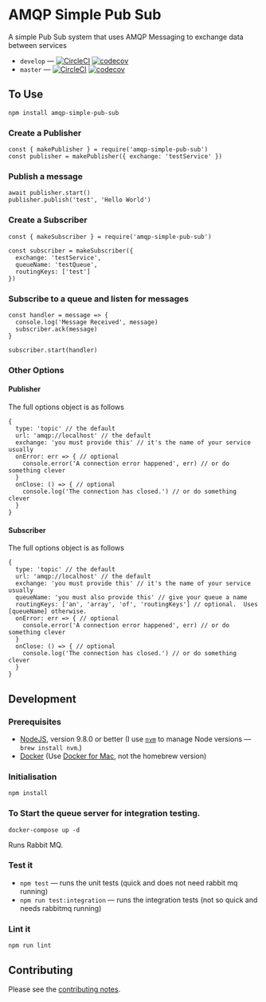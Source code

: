 # AMQP Simple Pub Sub

A simple Pub Sub system that uses AMQP Messaging to exchange data between services

* `develop` — [![CircleCI](https://circleci.com/gh/davesag/amqp-simple-pub-sub/tree/develop.svg?style=svg)](https://circleci.com/gh/davesag/amqp-simple-pub-sub/tree/develop) [![codecov](https://codecov.io/gh/davesag/amqp-simple-pub-sub/branch/develop/graph/badge.svg)](https://codecov.io/gh/davesag/amqp-simple-pub-sub)
* `master` — [![CircleCI](https://circleci.com/gh/davesag/amqp-simple-pub-sub/tree/master.svg?style=svg)](https://circleci.com/gh/davesag/amqp-simple-pub-sub/tree/master) [![codecov](https://codecov.io/gh/davesag/amqp-simple-pub-sub/branch/master/graph/badge.svg)](https://codecov.io/gh/davesag/amqp-simple-pub-sub)

## To Use

    npm install amqp-simple-pub-sub

### Create a Publisher
    const { makePublisher } = require('amqp-simple-pub-sub')
    const publisher = makePublisher({ exchange: 'testService' })

### Publish a message

    await publisher.start()
    publisher.publish('test', 'Hello World')

### Create a Subscriber

    const { makeSubscriber } = require('amqp-simple-pub-sub')

    const subscriber = makeSubscriber({
      exchange: 'testService',
      queueName: 'testQueue',
      routingKeys: ['test']
    })

### Subscribe to a queue and listen for messages

    const handler = message => {
      console.log('Message Received', message)
      subscriber.ack(message)
    }

    subscriber.start(handler)

### Other Options

#### Publisher

The full options object is as follows

    {
      type: 'topic' // the default
      url: 'amqp://localhost' // the default
      exchange: 'you must provide this' // it's the name of your service usually
      onError: err => { // optional
        console.error('A connection error happened', err) // or do something clever
      }
      onClose: () => { // optional
        console.log('The connection has closed.') // or do something clever
      }
    }

#### Subscriber

The full options object is as follows

    {
      type: 'topic' // the default
      url: 'amqp://localhost' // the default
      exchange: 'you must provide this' // it's the name of your service usually
      queueName: 'you must also provide this' // give your queue a name
      routingKeys: ['an', 'array', 'of', 'routingKeys'] // optional.  Uses [queueName] otherwise.
      onError: err => { // optional
        console.error('A connection error happened', err) // or do something clever
      }
      onClose: () => { // optional
        console.log('The connection has closed.') // or do something clever
      }
    }

## Development

### Prerequisites

* [NodeJS](htps://nodejs.org), version 9.8.0 or better (I use [`nvm`](https://github.com/creationix/nvm) to manage Node versions — `brew install nvm`.)
* [Docker](https://www.docker.com) (Use [Docker for Mac](https://docs.docker.com/docker-for-mac/), not the homebrew version)

### Initialisation

    npm install

### To Start the queue server for integration testing.

    docker-compose up -d

Runs Rabbit MQ.

### Test it

* `npm test` — runs the unit tests (quick and does not need rabbit mq running)
* `npm run test:integration` — runs the integration tests (not so quick and needs rabbitmq running)

### Lint it

    npm run lint

## Contributing

Please see the [contributing notes](CONTRIBUTING.md).

